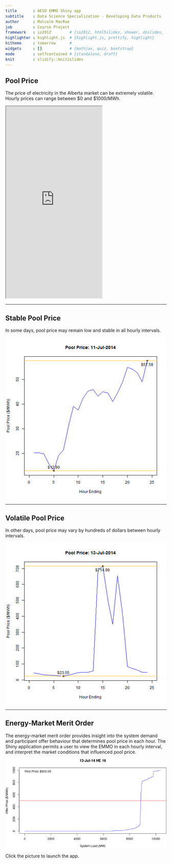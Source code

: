 ```yaml
---
title       : AESO EMMO Shiny app
subtitle    : Data Science Specialization - Developing Data Products
author      : Malcolm MacRae
job         : Course Project
framework   : io2012        # {io2012, html5slides, shower, dzslides, ...}
highlighter : highlight.js  # {highlight.js, prettify, highlight}
hitheme     : tomorrow      # 
widgets     : []            # {mathjax, quiz, bootstrap}
mode        : selfcontained # {standalone, draft}
knit        : slidify::knit2slides
---
```




##  Pool Price

The price of electricity in the Alberta market can be extremely volatile. Hourly prices can range between $0 and $1000/MWh. 

<iframe src = 'http://ets.aeso.ca/ets_web/ip/Market/Reports/ActualForecastWMRQHReportServlet?contentType=html' height='600px'></iframe>

---

##  Stable Pool Price

In some days, pool price may remain low and stable in all hourly intervals.

![plot of chunk unnamed-chunk-2](assets/fig/unnamed-chunk-2.png) 

---

##  Volatile Pool Price

In other days, pool price may vary by hundreds of dollars between hourly intervals.

![plot of chunk unnamed-chunk-3](assets/fig/unnamed-chunk-3.png) 

---

##  Energy-Market Merit Order

The energy-market merit order provides insight into the system demand and participant offer behaviour that determines pool price in each hour. The Shiny application permits a user to view the EMMO in each hourly interval, and interpret the market conditions that influenced pool price.

[![Launch Shiny app](13Jul2014_HE16.png)](https://mmacrae.shinyapps.io/emmo/)

Click the picture to launch the app.
